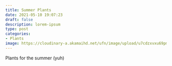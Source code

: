 ```yaml
---
title: Summer Plants
date: 2021-05-10 19:07:23 
draft: false
description: lorem-ipsum
type: post
categories:
- Plants
image: https://cloudinary-a.akamaihd.net/ufn/image/upload/u7cdzxvxu69pmubmtltc.jpg
---
```


Plants for the summer (yuh)

